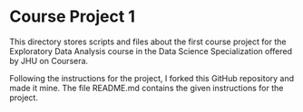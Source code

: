 # Course Project 1

This directory stores scripts and files about the first course project for the Exploratory Data Analysis course in the Data Science Specialization offered by JHU on Coursera.

Following the instructions for the project, I forked this GitHub repository and made it mine. The file README.md contains the given instructions for the project.
